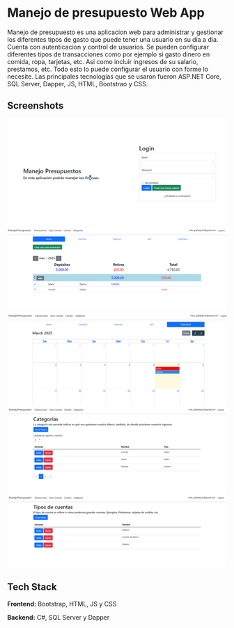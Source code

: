 
# Manejo de presupuesto Web App

Manejo de presupuesto es una aplicacion web para administrar y gestionar los diferentes tipos de gasto que puede tener una usuario en su dia a dia. Cuenta con autenticacion y control de usuarios. Se pueden configurar diferentes tipos de transacciones como por ejemplo si gasto dinero en comida, ropa, tarjetas, etc. Asi como incluir ingresos de su salario, prestamos, etc. Todo esto lo puede configurar el usuario con forme lo necesite. Las principales tecnologias que se usaron fueron ASP.NET Core, SQL Server, Dapper, JS, HTML, Bootstrao y CSS.  

## Screenshots


![App Screenshot](ManejoPresupuesto/img/login.PNG)
![App Screenshot](ManejoPresupuesto/img/transacciones.PNG)
![App Screenshot](ManejoPresupuesto/img/calendario.PNG)
![App Screenshot](ManejoPresupuesto/img/categorias.PNG)
![App Screenshot](ManejoPresupuesto/img/tiposcuentas.PNG)



## Tech Stack

**Frontend:** Bootstrap, HTML, JS y CSS

**Backend:** C#, SQL Server y Dapper

